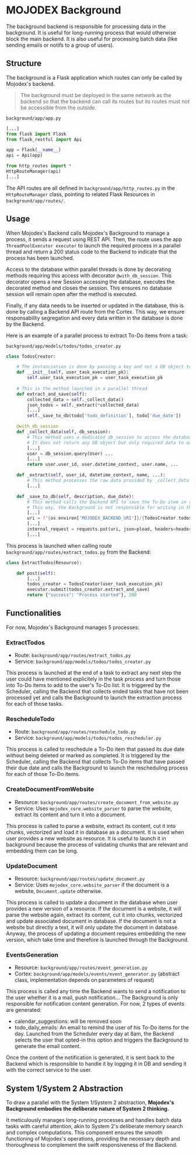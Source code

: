 # MOJODEX Background

The background backend is responsible for processing data in the background.
It is useful for long-running process that would otherwise block the main backend.
It is also useful for processing batch data (like sending emails or notifs to a group of users).


## Structure
The background is a Flask application which routes can only be called by Mojodex's backend.

> The background must be deployed in the same network as the backend so that the backend can call its routes but its routes must not be accessible from the outside.

`background/app/app.py`
```python
[...]
from flask import Flask
from flask_restful import Api

app = Flask(__name__)
api = Api(app)

from http_routes import *
HttpRouteManager(api)
[...]
```

The API routes are all defined in `background/app/http_routes.py` in the `HttpRouteManager` class, pointing to related Flask Resources in `background/app/routes/`.

## Usage
When Mojodex's Backend calls Mojodex's Background to manage a process, it sends a request using REST API. Then, the route uses the app `ThreadPoolExecutor executor` to launch the required process in a parallel thread and return a 200 status code to the Backend to indicate that the process has been launched.

Access to the database within parallel threads is done by decorating methods requiring this access with decorator `@with_db_session`. This decorator opens a new Session accessing the database, executes the decorated method and closes the session. This ensures no database session will remain open after the method is executed.

Finally, if any data needs to be inserted or updated in the database, this is done by calling a Backend API route from the Cortex. This way, we ensure responsability segregation and every data written in the database is done by the Backend.

Here is an example of a parallel process to extract To-Do items from a task:

`background/app/models/todos/todos_creator.py`
```python
class TodosCreator:

    # The instanciation is done by passing a key and not a DB object to avoid keeping a DB session open while a parallel thread using this object will be launched
    def __init__(self, user_task_execution_pk):
        self.user_task_execution_pk = user_task_execution_pk
        
    # This is the method launched in a parallel thread
    def extract_and_save(self):
        collected_data = self._collect_data()
        json_todos = self._extract(*collected_data)
        [...]
        self._save_to_db(todo['todo_definition'], todo['due_date'])

    @with_db_session
    def _collect_data(self, db_session):
        # This method uses a dedicated db_session to access the database and retrieve all the data needed for the process
        # It does not return any DB object but only required data to avoid keeping the DB session open
        [...]
        user = db_session.query(User) ...
        [...]
        return user.user_id, user.datetime_context, user.name, ...

    def _extract(self, user_id, datetime_context, name, ...):
        # This method processes the raw data provided by _collect_data to extract To-Do items
        [...]

    def _save_to_db(self, description, due_date):
        # This method calls the Backend API to save the To-Do item in the database
        # This way, the Background is not responsible for writing in the database
        [...]
        uri = f"{os.environ['MOJODEX_BACKEND_URI']}/{TodosCreator.todos_url}"
        [...]
        internal_request = requests.put(uri, json=pload, headers=headers)
        [...]
```

This process is launched when calling route `background/app/routes/extract_todos.py` from the Backend:
```python
class ExtractTodos(Resource):

    def post(self):
        [...]
        todos_creator = TodosCreator(user_task_execution_pk)
        executor.submit(todos_creator.extract_and_save)
        return {"success": "Process started"}, 200
```


## Functionalities

For now, Mojodex's Background manages 5 processes:

### ExtractTodos
- Route: `background/app/routes/extract_todos.py`
- Service: `background/app/models/todos/todos_creator.py`

This process is launched at the end of a task to extract any next step the user could have mentioned explicitely in the task process and turn those into To-Do items to add to the user's To-Do list.
It is triggered by the Scheduler, calling the Backend that collects ended tasks that have not been processed yet and calls the Background to launch the extraction process for each of those tasks.

### RescheduleTodo
- Route: `background/app/routes/reschedule_todo.py`
- Service: `background/app/models/todos/todos_rescheduler.py`

This process is called to reschedule a To-Do item that passed its due date without being deleted or marked as completed.
It is triggered by the Scheduler, calling the Backend that collects To-Do items that have passed their due date and calls the Background to launch the rescheduling process for each of those To-Do items.

### CreateDocumentFromWebsite
- Resource: `background/app/routes/create_document_from_website.py`
- Service: Uses `mojodex_core.website_parser` to parse the website, extract its content and turn it into a document.

This process is called to parse a website, extract its content, cut it into chunks, vectorized and load it in database as a document. It is used when user provides a new website as resource. It is useful to launch it in background because the process of validating chunks that are relevant and embedding them can be long.

### UpdateDocument
- Resource: `background/app/routes/update_document.py`
- Service: Uses `mojodex_core.website_parser` if the document is a website, `Document.update` otherwise.

This process is called to update a document in the database when user provides a new version of a resource.
If the document is a website, it will parse the website again, extract its content, cut it into chunks, vectorized and update associated document in database.
If the document is not a website but directly a text, it will only update the document in database.
Anyway, the process of updating a document requires embedding the new version, which take time and therefore is launched through the Background.

### EventsGeneration
- Resource: `background/app/routes/event_generation.py`
- Cortex: `background/app/models/events/event_generator.py` (abstract class, implementation depends on parameters of request)

This process is called any time the Backend wants to send a notification to the user whether it is a mail, push notification... The Background is only responsible for notification content generation.
For now, 2 types of events are generated:
- calendar_suggestions: will be removed soon
- todo_daily_emails: An email to remind the user of his To-Do items for the day. Launched from the Scheduler every day at 8am, the Backend selects the user that opted-in this option and triggers the Background to generate the email content.

Once the content of the notification is generated, it is sent back to the Backend which is responsible to handle it by logging it in DB and sending it with the correct service to the user.

## System 1/System 2 Abstraction

To draw a parallel with the System 1/System 2 abstraction, **Mojodex's Background embodies the deliberate nature of System 2 thinking.**

It meticulously manages long-running processes and handles batch data tasks with careful attention, akin to System 2's deliberate memory search and complex computations. This component ensures the smooth functioning of Mojodex's operations, providing the necessary depth and thoroughness to complement the swift responsiveness of the Backend.
